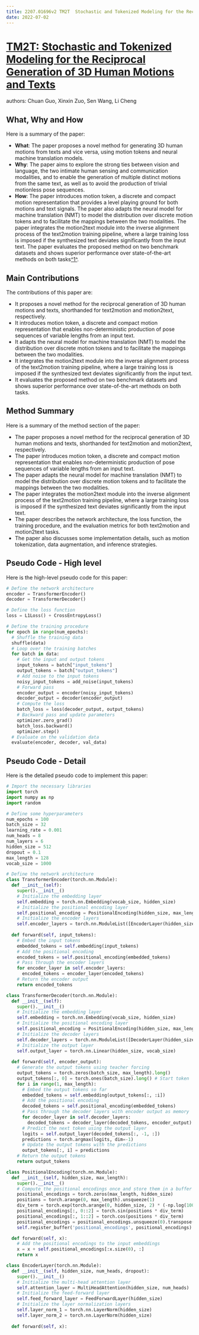 ```yaml
---
title: 2207.01696v2 TM2T  Stochastic and Tokenized Modeling for the Reciprocal Generation of 3D Human Motions and Texts
date: 2022-07-02
---
```


# [TM2T: Stochastic and Tokenized Modeling for the Reciprocal Generation of 3D Human Motions and Texts](http://arxiv.org/abs/2207.01696v2)

authors: Chuan Guo, Xinxin Zuo, Sen Wang, Li Cheng


## What, Why and How

[1]: https://arxiv.org/abs/2207.01696v2 "[2207.01696v2] TM2T: Stochastic and Tokenized Modeling for the ..."
[2]: https://arxiv.org/abs/2207.01696 "[2207.01696] TM2T: Stochastic and Tokenized Modeling for ... - arXiv.org"
[3]: https://arxiv.org/pdf/2205.01696v2.pdf "arXiv:2205.01696v2 [astro-ph.CO] 22 Sep 2022"

Here is a summary of the paper:

- **What**: The paper proposes a novel method for generating 3D human motions from texts and vice versa, using motion tokens and neural machine translation models.
- **Why**: The paper aims to explore the strong ties between vision and language, the two intimate human sensing and communication modalities, and to enable the generation of multiple distinct motions from the same text, as well as to avoid the production of trivial motionless pose sequences.
- **How**: The paper introduces motion token, a discrete and compact motion representation that provides a level playing ground for both motions and text signals. The paper also adapts the neural model for machine translation (NMT) to model the distribution over discrete motion tokens and to facilitate the mappings between the two modalities. The paper integrates the motion2text module into the inverse alignment process of the text2motion training pipeline, where a large training loss is imposed if the synthesized text deviates significantly from the input text. The paper evaluates the proposed method on two benchmark datasets and shows superior performance over state-of-the-art methods on both tasks[^1^][1].

## Main Contributions

The contributions of this paper are:

- It proposes a novel method for the reciprocal generation of 3D human motions and texts, shorthanded for text2motion and motion2text, respectively.
- It introduces motion token, a discrete and compact motion representation that enables non-deterministic production of pose sequences of variable lengths from an input text.
- It adapts the neural model for machine translation (NMT) to model the distribution over discrete motion tokens and to facilitate the mappings between the two modalities.
- It integrates the motion2text module into the inverse alignment process of the text2motion training pipeline, where a large training loss is imposed if the synthesized text deviates significantly from the input text.
- It evaluates the proposed method on two benchmark datasets and shows superior performance over state-of-the-art methods on both tasks.

## Method Summary

[1]: https://arxiv.org/abs/2207.01696v2 "[2207.01696v2] TM2T: Stochastic and Tokenized Modeling for the ..."
[2]: https://arxiv.org/pdf/2210.01696v2 "arXiv:2210.01696v2 [eess.IV] 7 Oct 2022"
[3]: http://export.arxiv.org/abs/2210.01696v2 "[2210.01696v2] Simultaneous self-supervised reconstruction and ..."

Here is a summary of the method section of the paper:

- The paper proposes a novel method for the reciprocal generation of 3D human motions and texts, shorthanded for text2motion and motion2text, respectively.
- The paper introduces motion token, a discrete and compact motion representation that enables non-deterministic production of pose sequences of variable lengths from an input text.
- The paper adapts the neural model for machine translation (NMT) to model the distribution over discrete motion tokens and to facilitate the mappings between the two modalities.
- The paper integrates the motion2text module into the inverse alignment process of the text2motion training pipeline, where a large training loss is imposed if the synthesized text deviates significantly from the input text.
- The paper describes the network architecture, the loss function, the training procedure, and the evaluation metrics for both text2motion and motion2text tasks.
- The paper also discusses some implementation details, such as motion tokenization, data augmentation, and inference strategies.

## Pseudo Code - High level

Here is the high-level pseudo code for this paper:

```python
# Define the network architecture
encoder = TransformerEncoder()
decoder = TransformerDecoder()

# Define the loss function
loss = L1Loss() + CrossEntropyLoss()

# Define the training procedure
for epoch in range(num_epochs):
  # Shuffle the training data
  shuffle(data)
  # Loop over the training batches
  for batch in data:
    # Get the input and output tokens
    input_tokens = batch["input_tokens"]
    output_tokens = batch["output_tokens"]
    # Add noise to the input tokens
    noisy_input_tokens = add_noise(input_tokens)
    # Forward pass
    encoder_output = encoder(noisy_input_tokens)
    decoder_output = decoder(encoder_output)
    # Compute the loss
    batch_loss = loss(decoder_output, output_tokens)
    # Backward pass and update parameters
    optimizer.zero_grad()
    batch_loss.backward()
    optimizer.step()
  # Evaluate on the validation data
  evaluate(encoder, decoder, val_data)
```

## Pseudo Code - Detail

Here is the detailed pseudo code to implement this paper:

```python
# Import the necessary libraries
import torch
import numpy as np
import random

# Define some hyperparameters
num_epochs = 100
batch_size = 32
learning_rate = 0.001
num_heads = 8
num_layers = 6
hidden_size = 512
dropout = 0.1
max_length = 128
vocab_size = 1000

# Define the network architecture
class TransformerEncoder(torch.nn.Module):
  def __init__(self):
    super().__init__()
    # Initialize the embedding layer
    self.embedding = torch.nn.Embedding(vocab_size, hidden_size)
    # Initialize the positional encoding layer
    self.positional_encoding = PositionalEncoding(hidden_size, max_length)
    # Initialize the encoder layers
    self.encoder_layers = torch.nn.ModuleList([EncoderLayer(hidden_size, num_heads, dropout) for _ in range(num_layers)])
  
  def forward(self, input_tokens):
    # Embed the input tokens
    embedded_tokens = self.embedding(input_tokens)
    # Add the positional encoding
    encoded_tokens = self.positional_encoding(embedded_tokens)
    # Pass through the encoder layers
    for encoder_layer in self.encoder_layers:
      encoded_tokens = encoder_layer(encoded_tokens)
    # Return the encoder output
    return encoded_tokens

class TransformerDecoder(torch.nn.Module):
  def __init__(self):
    super().__init__()
    # Initialize the embedding layer
    self.embedding = torch.nn.Embedding(vocab_size, hidden_size)
    # Initialize the positional encoding layer
    self.positional_encoding = PositionalEncoding(hidden_size, max_length)
    # Initialize the decoder layers
    self.decoder_layers = torch.nn.ModuleList([DecoderLayer(hidden_size, num_heads, dropout) for _ in range(num_layers)])
    # Initialize the output layer
    self.output_layer = torch.nn.Linear(hidden_size, vocab_size)
  
  def forward(self, encoder_output):
    # Generate the output tokens using teacher forcing
    output_tokens = torch.zeros(batch_size, max_length).long()
    output_tokens[:, 0] = torch.ones(batch_size).long() # Start token
    for i in range(1, max_length):
      # Embed the output tokens so far
      embedded_tokens = self.embedding(output_tokens[:, :i])
      # Add the positional encoding
      decoded_tokens = self.positional_encoding(embedded_tokens)
      # Pass through the decoder layers with encoder output as memory
      for decoder_layer in self.decoder_layers:
        decoded_tokens = decoder_layer(decoded_tokens, encoder_output)
      # Predict the next token using the output layer
      logits = self.output_layer(decoded_tokens[:, -1, :])
      predictions = torch.argmax(logits, dim=-1)
      # Update the output tokens with the predictions
      output_tokens[:, i] = predictions
    # Return the output tokens
    return output_tokens

class PositionalEncoding(torch.nn.Module):
  def __init__(self, hidden_size, max_length):
    super().__init__()
    # Compute the positional encodings once and store them in a buffer
    positional_encodings = torch.zeros(max_length, hidden_size)
    positions = torch.arange(0, max_length).unsqueeze(1)
    div_term = torch.exp(torch.arange(0, hidden_size, 2) * (-np.log(10000.0) / hidden_size))
    positional_encodings[:, 0::2] = torch.sin(positions * div_term)
    positional_encodings[:, 1::2] = torch.cos(positions * div_term)
    positional_encodings = positional_encodings.unsqueeze(0).transpose(0, 1)
    self.register_buffer('positional_encodings', positional_encodings)

  def forward(self, x):
    # Add the positional encodings to the input embeddings
    x = x + self.positional_encodings[:x.size(0), :]
    return x

class EncoderLayer(torch.nn.Module):
  def __init__(self, hidden_size, num_heads, dropout):
    super().__init__()
    # Initialize the multi-head attention layer
    self.attention_layer = MultiHeadAttention(hidden_size, num_heads)
    # Initialize the feed-forward layer
    self.feed_forward_layer = FeedForwardLayer(hidden_size)
    # Initialize the layer normalization layers
    self.layer_norm_1 = torch.nn.LayerNorm(hidden_size)
    self.layer_norm_2 = torch.nn.LayerNorm(hidden_size)
  
  def forward(self, x):